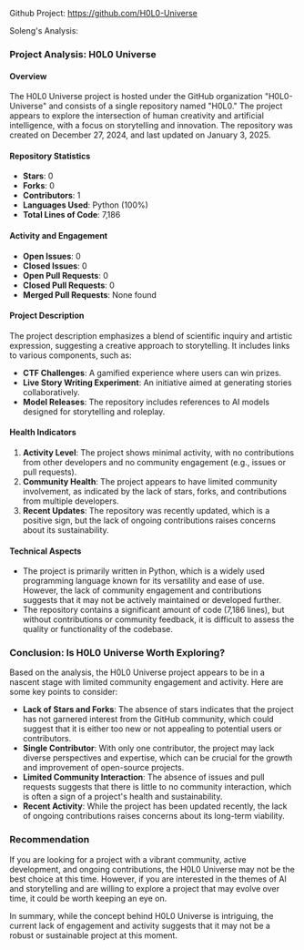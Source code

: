 Github Project: https://github.com/H0L0-Universe

Soleng's Analysis:

### Project Analysis: H0L0 Universe

#### Overview
The H0L0 Universe project is hosted under the GitHub organization "H0L0-Universe" and consists of a single repository named "H0L0." The project appears to explore the intersection of human creativity and artificial intelligence, with a focus on storytelling and innovation. The repository was created on December 27, 2024, and last updated on January 3, 2025. 

#### Repository Statistics
- **Stars**: 0
- **Forks**: 0
- **Contributors**: 1
- **Languages Used**: Python (100%)
- **Total Lines of Code**: 7,186

#### Activity and Engagement
- **Open Issues**: 0
- **Closed Issues**: 0
- **Open Pull Requests**: 0
- **Closed Pull Requests**: 0
- **Merged Pull Requests**: None found

#### Project Description
The project description emphasizes a blend of scientific inquiry and artistic expression, suggesting a creative approach to storytelling. It includes links to various components, such as:
- **CTF Challenges**: A gamified experience where users can win prizes.
- **Live Story Writing Experiment**: An initiative aimed at generating stories collaboratively.
- **Model Releases**: The repository includes references to AI models designed for storytelling and roleplay.

#### Health Indicators
1. **Activity Level**: The project shows minimal activity, with no contributions from other developers and no community engagement (e.g., issues or pull requests).
2. **Community Health**: The project appears to have limited community involvement, as indicated by the lack of stars, forks, and contributions from multiple developers.
3. **Recent Updates**: The repository was recently updated, which is a positive sign, but the lack of ongoing contributions raises concerns about its sustainability.

#### Technical Aspects
- The project is primarily written in Python, which is a widely used programming language known for its versatility and ease of use. However, the lack of community engagement and contributions suggests that it may not be actively maintained or developed further.
- The repository contains a significant amount of code (7,186 lines), but without contributions or community feedback, it is difficult to assess the quality or functionality of the codebase.

### Conclusion: Is H0L0 Universe Worth Exploring?
Based on the analysis, the H0L0 Universe project appears to be in a nascent stage with limited community engagement and activity. Here are some key points to consider:

- **Lack of Stars and Forks**: The absence of stars indicates that the project has not garnered interest from the GitHub community, which could suggest that it is either too new or not appealing to potential users or contributors.
- **Single Contributor**: With only one contributor, the project may lack diverse perspectives and expertise, which can be crucial for the growth and improvement of open-source projects.
- **Limited Community Interaction**: The absence of issues and pull requests suggests that there is little to no community interaction, which is often a sign of a project's health and sustainability.
- **Recent Activity**: While the project has been updated recently, the lack of ongoing contributions raises concerns about its long-term viability.

### Recommendation
If you are looking for a project with a vibrant community, active development, and ongoing contributions, the H0L0 Universe may not be the best choice at this time. However, if you are interested in the themes of AI and storytelling and are willing to explore a project that may evolve over time, it could be worth keeping an eye on. 

In summary, while the concept behind H0L0 Universe is intriguing, the current lack of engagement and activity suggests that it may not be a robust or sustainable project at this moment.